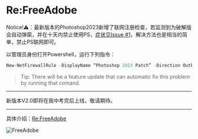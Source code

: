 # Re:FreeAdobe
 
 Notice!⚠️：最新版本的Photoshop2023新增了联网注册检查，若监测到为破解版会自动弹窗，并在十天内禁止使用PS，[症状见Issue #1](https://github.com/yangnuozhen/FreeAdobe/issues/1)，解决方法也是相当的简单，禁止PS联网即可。

以管理员身份打开Powershell，运行下列指令：
```Powershell
New-NetFirewallRule -DisplayName “Photoshop 2023 Patch” -Direction Outbound -Program "C:\Program Files\Adobe\Adobe Photoshop 2023\Photoshop.exe" -RemoteAddress LocalSubnet -Action Block
```
>Tip: There will be a feature update that can automatic fix this problem by running that comand.
---

新版本V2.0即将在我中考完后上线，敬请期待。

---
 
具体介绍：[Re:FreeAdobe](https://nuozhen.top/ReFreeAdobe/)

![FreeAdobe](https://nuozhen.top/ReFreeAdobe/img/freeadobe_main_form.png)
